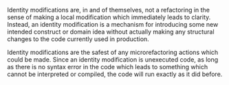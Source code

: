 <!--bl
(filemeta
    (title "Introduction"))
/bl-->

Identity modifications are, in and of themselves, not a refactoring in the sense of making a local modification which immediately leads to clarity.  Instead, an identity modification is a mechanism for introducing some new intended construct or domain idea without actually making any structural changes to the code currently used in production.

Identity modifications are the safest of any microrefactoring actions which could be made. Since an identity modification is unexecuted code, as long as there is no syntax error in the code which leads to something which cannot be interpreted or compiled, the code will run exactly as it did before.